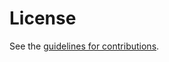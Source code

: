 # License

See the
[guidelines for contributions](https://github.com/bifurcation/ietf-mimi-protocol/blob/main/CONTRIBUTING.md).
